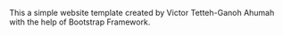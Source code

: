 This a simple website template created by Victor Tetteh-Ganoh Ahumah with the help of Bootstrap Framework.
